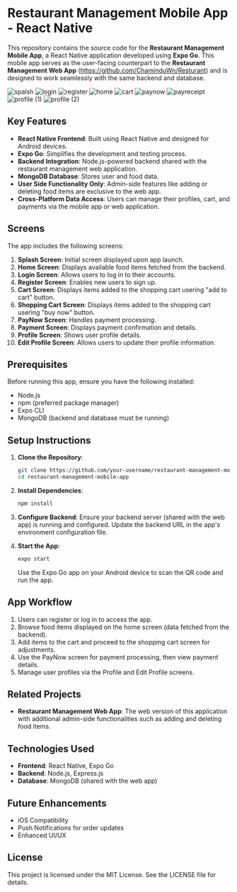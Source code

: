 # Restaurant Management Mobile App - React Native

This repository contains the source code for the **Restaurant Management Mobile App**, a React Native application developed using **Expo Go**. This mobile app serves as the user-facing counterpart to the **Restaurant Management Web App** (https://github.com/ChaminduWn/Resturant) and is designed to work seamlessly with the same backend and database.


![spalsh](https://github.com/user-attachments/assets/9fe2998d-8f0a-4b59-b5fe-5e8e10c4a0ab) ![login](https://github.com/user-attachments/assets/4181daa2-4875-4c8a-b6dc-6f377b95891c)
![register](https://github.com/user-attachments/assets/850f5746-b181-42a3-a5b1-348ab4887136)
![home](https://github.com/user-attachments/assets/edaf094c-cc28-409c-8f56-e9d397d6a395)
![cart](https://github.com/user-attachments/assets/b70af5c7-f0f9-4c31-affd-88b3105a21de)
![paynow](https://github.com/user-attachments/assets/086456df-cd2f-4e4b-802d-e6b0da81b9fe)
![payreceipt](https://github.com/user-attachments/assets/75400c33-7bd2-48ee-90da-3b9213eb4da0)
![profile (1)](https://github.com/user-attachments/assets/98c21cae-a136-41bb-bbfb-1cf6cfa2d482)
![profile (2)](https://github.com/user-attachments/assets/e157e48d-1a44-4b51-b9d8-566a6bd1cfaa)


## Key Features

- **React Native Frontend**: Built using React Native and designed for Android devices.
- **Expo Go**: Simplifies the development and testing process.
- **Backend Integration**: Node.js-powered backend shared with the restaurant management web application.
- **MongoDB Database**: Stores user and food data.
- **User Side Functionality Only**: Admin-side features like adding or deleting food items are exclusive to the web app.
- **Cross-Platform Data Access**: Users can manage their profiles, cart, and payments via the mobile app or web application.

## Screens

The app includes the following screens:

1. **Splash Screen**: Initial screen displayed upon app launch.
2. **Home Screen**: Displays available food items fetched from the backend.
3. **Login Screen**: Allows users to log in to their accounts.
4. **Register Screen**: Enables new users to sign up.
5. **Cart Screen**: Displays items added to the shopping cart usering "add to cart" button.
6. **Shopping Cart Screen**: Displays items added to the shopping cart usering "buy now" button.
7. **PayNow Screen**: Handles payment processing.
8. **Payment Screen**: Displays payment confirmation and details.
9. **Profile Screen**: Shows user profile details.
10. **Edit Profile Screen**: Allows users to update their profile information.

## Prerequisites

Before running this app, ensure you have the following installed:

- Node.js
- npm (preferred package manager)
- Expo CLI
- MongoDB (backend and database must be running)

## Setup Instructions

1. **Clone the Repository**:
   ```bash
   git clone https://github.com/your-username/restaurant-management-mobile-app.git
   cd restaurant-management-mobile-app
   ```

2. **Install Dependencies**:
   ```bash
   npm install
   ```

3. **Configure Backend**:
   Ensure your backend server (shared with the web app) is running and configured. Update the backend URL in the app's environment configuration file.

4. **Start the App**:
   ```bash
   expo start
   ```
   Use the Expo Go app on your Android device to scan the QR code and run the app.

## App Workflow

1. Users can register or log in to access the app.
2. Browse food items displayed on the home screen (data fetched from the backend).
3. Add items to the cart and proceed to the shopping cart screen for adjustments.
4. Use the PayNow screen for payment processing, then view payment details.
5. Manage user profiles via the Profile and Edit Profile screens.

## Related Projects

- **Restaurant Management Web App**: The web version of this application with additional admin-side functionalities such as adding and deleting food items.

## Technologies Used

- **Frontend**: React Native, Expo Go
- **Backend**: Node.js, Express.js
- **Database**: MongoDB (shared with the web app)

## Future Enhancements

- iOS Compatibility
- Push Notifications for order updates
- Enhanced UI/UX

## License

This project is licensed under the MIT License. See the LICENSE file for details.

